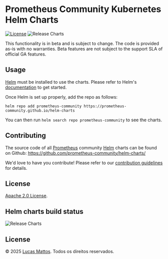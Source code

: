 # Prometheus Community Kubernetes Helm Charts

[![License](https://img.shields.io/badge/License-Apache%202.0-blue.svg)](https://opensource.org/licenses/Apache-2.0) ![Release Charts](https://github.com/prometheus-community/helm-charts/workflows/Release%20Charts/badge.svg?branch=main)

This functionality is in beta and is subject to change. The code is provided as-is with no warranties. Beta features are not subject to the support SLA of official GA features.

## Usage

[Helm](https://helm.sh) must be installed to use the charts.
Please refer to Helm's [documentation](https://helm.sh/docs/) to get started.

Once Helm is set up properly, add the repo as follows:

```console
helm repo add prometheus-community https://prometheus-community.github.io/helm-charts
```

You can then run `helm search repo prometheus-community` to see the charts.

## Contributing

The source code of all [Prometheus](https://prometheus.io) community [Helm](https://helm.sh) charts can be found on Github: <https://github.com/prometheus-community/helm-charts/>

<!-- Keep full URL links to repo files because this README syncs from main to gh-pages.  -->
We'd love to have you contribute! Please refer to our [contribution guidelines](https://github.com/prometheus-community/helm-charts/blob/main/CONTRIBUTING.md) for details.

## License

<!-- Keep full URL links to repo files because this README syncs from main to gh-pages.  -->
[Apache 2.0 License](https://github.com/prometheus-community/helm-charts/blob/main/LICENSE).

## Helm charts build status

![Release Charts](https://github.com/prometheus-community/helm-charts/workflows/Release%20Charts/badge.svg?branch=main)

## License
© 2025 [Lucas Mattos](https://lucasmattos.dev). Todos os direitos reservados.
